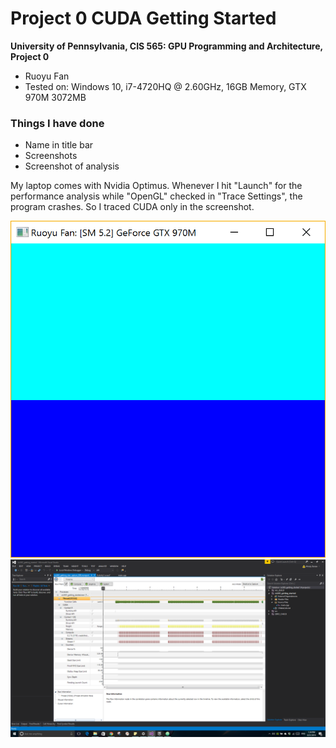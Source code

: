 Project 0 CUDA Getting Started
====================

**University of Pennsylvania, CIS 565: GPU Programming and Architecture, Project 0**

* Ruoyu Fan
* Tested on: Windows 10, i7-4720HQ @ 2.60GHz, 16GB Memory,
             GTX 970M 3072MB
### Things I have done

* Name in title bar
* Screenshots
* Screenshot of analysis

My laptop comes with Nvidia Optimus. Whenever I hit "Launch" for the performance
analysis while "OpenGL" checked in "Trace Settings", the program crashes. So I
traced CUDA only in the screenshot.

![Result](images/screenshot-0.png)
![Timeline](images/screenshot-analysis.png)

